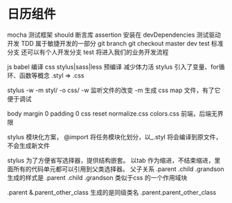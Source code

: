 # 日历组件
  mocha 测试框架
  should 断言库 assertion
  安装在 devDependencies
  测试驱动开发  TDD  属于敏捷开发的一部分
  git branch 
  git checkout
  master  dev  test   标准分支   还可以有个人开发分支
  test 将进入我们的业务开发流程

  js babel 编译
  css stylus|sass|less  预编译  减少体力活
  stylus 引入了变量、for循环、函数等概念
  .styl => .css

  stylus -w -m styl/ -o css/
  -w  监听文件的改变
  -m 生成 css map 文件，有了它 便于调试

  body margin 0 padding 0
  css reset
  normalize.css
  colors.css
  前端，后端无界限

  stylus 模块化方案， @import 将任务模块化划分，以_.styl 将会编译到原文件，不会生成新文件

  stylus 为了方便省写选择器，提供结构嵌套。
  以tab 作为缩进，不结束缩进，里面所有的代码单元都可以引用到父类选择器。
  父子关系
  .parent
    .child
      .grandson
  生成的样式是
  .parent .child .grandson
  类似于css 的一个作用域块

  .parent
    &.parent_other_class
  生成的是同级类名
  .parent.parent_other_class